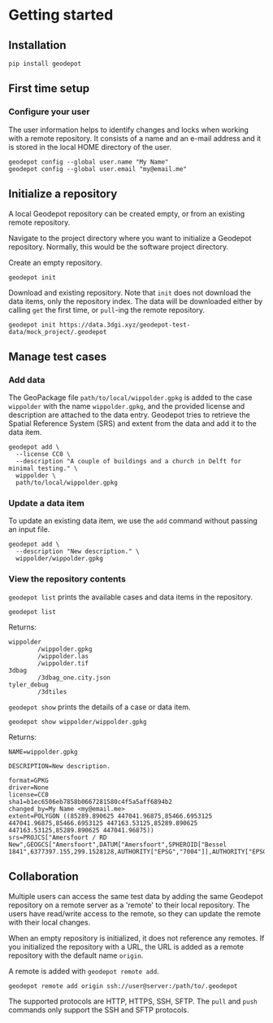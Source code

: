 # Getting started

## Installation

```shell
pip install geodepot
```

## First time setup

### Configure your user

The user information helps to identify changes and locks when working with a remote repository.
It consists of a name and an e-mail address and it is stored in the local HOME directory of the user.

```shell
geodepot config --global user.name "My Name"
geodepot config --global user.email "my@email.me"
```

## Initialize a repository

A local Geodepot repository can be created empty, or from an existing remote repository.

Navigate to the project directory where you want to initialize a Geodepot repository.
Normally, this would be the software project directory.

Create an empty repository.

```shell
geodepot init
```

Download and existing repository.
Note that `init` does not download the data items, only the repository index.
The data will be downloaded either by calling `get` the first time, or `pull`-ing the remote repository.

```shell
geodepot init https://data.3dgi.xyz/geodepot-test-data/mock_project/.geodepot
```

## Manage test cases

### Add data

The GeoPackage file `path/to/local/wippolder.gpkg` is added to the case `wippolder` with the name `wippolder.gpkg`, and the provided license and description are attached to the data entry.
Geodepot tries to retrieve the Spatial Reference System (SRS) and extent from the data and add it to the data item.

```shell
geodepot add \
  --license CC0 \
  --description "A couple of buildings and a church in Delft for minimal testing." \
  wippolder \
  path/to/local/wippolder.gpkg
```

### Update a data item

To update an existing data item, we use the `add` command without passing an input file.

```shell
geodepot add \
  --description "New description." \
  wippolder/wippolder.gpkg
```

### View the repository contents

`geodepot list` prints the available cases and data items in the repository.

```shell
geodepot list
```

Returns:

```shell
wippolder
        /wippolder.gpkg
        /wippolder.las
        /wippolder.tif
3dbag
        /3dbag_one.city.json
tyler_debug
        /3dtiles
```

`geodepot show` prints the details of a case or data item.

```shell
geodepot show wippolder/wippolder.gpkg
```

Returns:

```shell
NAME=wippolder.gpkg

DESCRIPTION=New description.

format=GPKG
driver=None
license=CC0
sha1=b1ec6506eb7858b0667281580c4f5a5aff6894b2
changed_by=My Name <my@email.me>
extent=POLYGON ((85289.890625 447041.96875,85466.6953125 447041.96875,85466.6953125 447163.53125,85289.890625 447163.53125,85289.890625 447041.96875))
srs=PROJCS["Amersfoort / RD New",GEOGCS["Amersfoort",DATUM["Amersfoort",SPHEROID["Bessel 1841",6377397.155,299.1528128,AUTHORITY["EPSG","7004"]],AUTHORITY["EPSG","6289"]],PRIMEM["Greenwich",0,AUTHORITY["EPSG","8901"]],UNIT["degree",0.0174532925199433,AUTHORITY["EPSG","9122"]],AUTHORITY["EPSG","4289"]],PROJECTION["Oblique_Stereographic"],PARAMETER["latitude_of_origin",52.1561605555556],PARAMETER["central_meridian",5.38763888888889],PARAMETER["scale_factor",0.9999079],PARAMETER["false_easting",155000],PARAMETER["false_northing",463000],UNIT["metre",1,AUTHORITY["EPSG","9001"]],AXIS["Easting",EAST],AXIS["Northing",NORTH],AUTHORITY["EPSG","28992"]]
```

## Collaboration

Multiple users can access the same test data by adding the same Geodepot repository on a remote server as a 'remote' to their local repository.
The users have read/write access to the remote, so they can update the remote with their local changes.

When an empty repository is initialized, it does not reference any remotes.
If you initialized the repository with a URL, the URL is added as a remote repository with the default name `origin`.

A remote is added with `geodepot remote add`.

```shell
geodepot remote add origin ssh://user@server:/path/to/.geodepot
```

The supported protocols are HTTP, HTTPS, SSH, SFTP. 
The `pull` and `push` commands only support the SSH and SFTP protocols.

